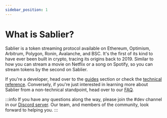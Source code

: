 ```yaml
---
sidebar_position: 1
---
```


# What is Sablier?

Sablier is a token streaming protocol available on Ethereum, Optimism, Arbitrum, Polygon, Ronin, Avalanche, and BSC. It's the first of its kind to have ever been built in crypto, tracing its origins back to 2019. Similar to how you can stream a movie on Netflix or a song on Spotify, so you can stream tokens by the second on Sablier.

If you're a developer, head over to the [guides](./guides/getting-started) section or check the [technical
reference](./technical-reference/streams). Conversely, if you're just interested in learning more about Sablier from a
non-technical standpoint, head over to our [FAQ](/protocol/faq/basics).

:::info
If you have any questions along the way, please join the #dev channel in our [Discord server](https://discord.gg/bSwRCwWRsT).
Our team, and members of the community, look forward to helping you.‌
:::
